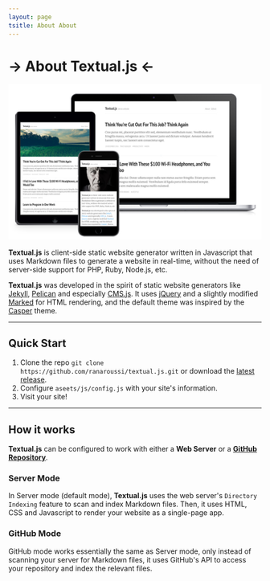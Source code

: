 ```yaml
---
layout: page
tsitle: About About
---
```


# -> About Textual.js <-

![textual.js](assets/img/devices.jpg "Textual.js in action")

**Textual.js** is client-side static website generator written in Javascript that uses
Markdown files to generate a website in real-time, without the need of server-side support for
PHP, Ruby, Node.js, etc.

**Textual.js** was developed in the spirit of static website generators like [Jekyll](https://jekyllrb.com),
[Pelican](http://getpelican.com) and especially [CMS.js](http://cdmedia.github.io/cms.js/).
It uses [jQuery](https://jquery.com) and a slightly modified [Marked](https://github.com/chjj/marked)
for HTML rendering, and the default theme was inspired by the [Casper](https://github.com/TryGhost/Casper) theme.

---

## Quick Start

1. Clone the repo `git clone https://github.com/ranaroussi/textual.js.git`
or download the [latest release](https://github.com/ranaroussi/textual.js/releases/latest).
2. Configure `aseets/js/config.js` with your site's information.
3. Visit your site!

---

## How it works

**Textual.js** can be configured to work with either a **Web Server** or a [**GitHub Repository**](https://pages.github.com).

### Server Mode

In Server mode (default mode), **Textual.js** uses the web server's `Directory Indexing`
feature to scan and index Markdown files. Then, it uses HTML, CSS and Javascript to
render your website as a single-page app.

### GitHub Mode

GitHub mode works essentially the same as Server mode, only instead of scanning your
server for Markdown files, it uses GitHub's API to access your repository
and index the relevant files.

